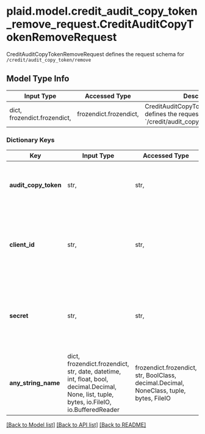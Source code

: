 # plaid.model.credit_audit_copy_token_remove_request.CreditAuditCopyTokenRemoveRequest

CreditAuditCopyTokenRemoveRequest defines the request schema for `/credit/audit_copy_token/remove`

## Model Type Info
Input Type | Accessed Type | Description | Notes
------------ | ------------- | ------------- | -------------
dict, frozendict.frozendict,  | frozendict.frozendict,  | CreditAuditCopyTokenRemoveRequest defines the request schema for &#x60;/credit/audit_copy_token/remove&#x60; | 

### Dictionary Keys
Key | Input Type | Accessed Type | Description | Notes
------------ | ------------- | ------------- | ------------- | -------------
**audit_copy_token** | str,  | str,  | The &#x60;audit_copy_token&#x60; granting access to the Audit Copy you would like to revoke. | 
**client_id** | str,  | str,  | Your Plaid API &#x60;client_id&#x60;. The &#x60;client_id&#x60; is required and may be provided either in the &#x60;PLAID-CLIENT-ID&#x60; header or as part of a request body. | [optional] 
**secret** | str,  | str,  | Your Plaid API &#x60;secret&#x60;. The &#x60;secret&#x60; is required and may be provided either in the &#x60;PLAID-SECRET&#x60; header or as part of a request body. | [optional] 
**any_string_name** | dict, frozendict.frozendict, str, date, datetime, int, float, bool, decimal.Decimal, None, list, tuple, bytes, io.FileIO, io.BufferedReader | frozendict.frozendict, str, BoolClass, decimal.Decimal, NoneClass, tuple, bytes, FileIO | any string name can be used but the value must be the correct type | [optional]

[[Back to Model list]](../../README.md#documentation-for-models) [[Back to API list]](../../README.md#documentation-for-api-endpoints) [[Back to README]](../../README.md)

